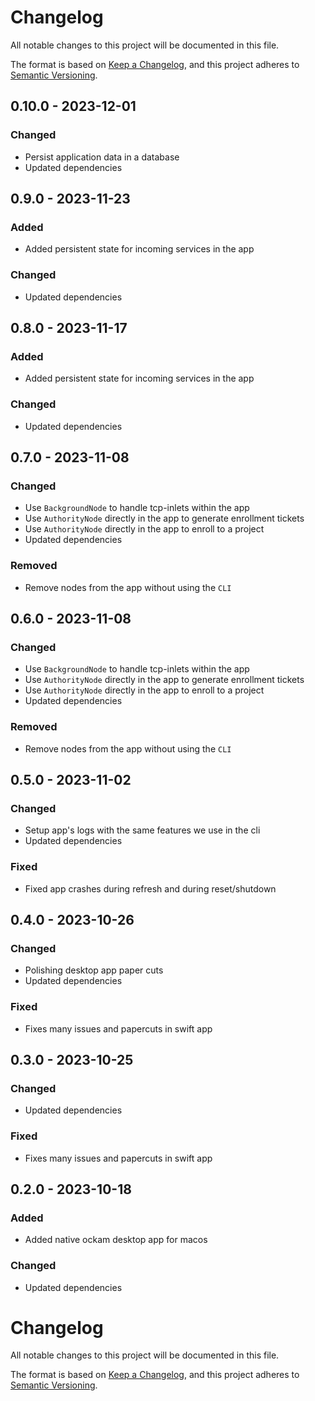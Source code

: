 # Changelog
All notable changes to this project will be documented in this file.

The format is based on [Keep a Changelog](https://keepachangelog.com/en/1.0.0/),
and this project adheres to [Semantic Versioning](https://semver.org/spec/v2.0.0.html).

## 0.10.0 - 2023-12-01

### Changed

- Persist application data in a database
- Updated dependencies

## 0.9.0 - 2023-11-23

### Added

- Added persistent state for incoming services in the app

### Changed

- Updated dependencies

## 0.8.0 - 2023-11-17

### Added

- Added persistent state for incoming services in the app

### Changed

- Updated dependencies

## 0.7.0 - 2023-11-08

### Changed

- Use `BackgroundNode` to handle tcp-inlets within the app
- Use `AuthorityNode` directly in the app to generate enrollment tickets
- Use `AuthorityNode` directly in the app to enroll to a project
- Updated dependencies

### Removed

- Remove nodes from the app without using the `CLI`

## 0.6.0 - 2023-11-08

### Changed

- Use `BackgroundNode` to handle tcp-inlets within the app
- Use `AuthorityNode` directly in the app to generate enrollment tickets
- Use `AuthorityNode` directly in the app to enroll to a project
- Updated dependencies

### Removed

- Remove nodes from the app without using the `CLI`

## 0.5.0 - 2023-11-02

### Changed

- Setup app's logs with the same features we use in the cli
- Updated dependencies

### Fixed

- Fixed app crashes during refresh and during reset/shutdown

## 0.4.0 - 2023-10-26

### Changed

- Polishing desktop app paper cuts
- Updated dependencies

### Fixed

- Fixes many issues and papercuts in swift app

## 0.3.0 - 2023-10-25

### Changed

- Updated dependencies

### Fixed

- Fixes many issues and papercuts in swift app

## 0.2.0 - 2023-10-18

### Added

- Added native ockam desktop app for macos

### Changed

- Updated dependencies

# Changelog
All notable changes to this project will be documented in this file.

The format is based on [Keep a Changelog](https://keepachangelog.com/en/1.0.0/),
and this project adheres to [Semantic Versioning](https://semver.org/spec/v2.0.0.html).
